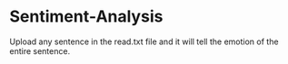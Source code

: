 # Sentiment-Analysis
Upload any sentence in the read.txt file and it will tell the emotion of the entire sentence.
